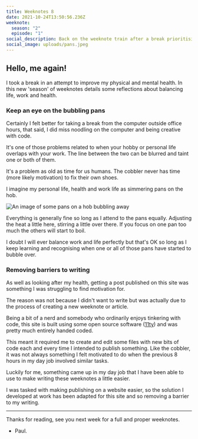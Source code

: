 ```yaml
---
title: Weeknotes 8
date: 2021-10-24T13:50:56.236Z
weeknote:
  season: "2"
  episode: "1"
social_description: Back on the weeknote train after a break prioritising time away from a screen
social_image: uploads/pans.jpeg
---
```

## Hello, me again!

I took a break in an attempt to improve my physical and mental health. In this new 'season' of weeknotes details some reflections about balancing life, work and health.

### Keep an eye on the bubbling pans

Certainly I felt better for taking a break from the computer outside office hours, that said, I did miss noodling on the computer and being creative with code.

It's one of those problems related to when your hobby or personal life overlaps with your work. The line between the two can be blurred and taint one or both of them. 

It's a problem as old as time for us humans. The cobbler never has time (more likely motivation) to fix their own shoes.

I imagine my personal life, health and work life as simmering pans on the hob.

![An image of some pans on a hob bubbling away](/assets/images/uploads/pans.jpeg "Pans on a hob")

Everything is generally fine so long as I attend to the pans equally. Adjusting the heat a little here, stirring a little over there. If you focus on one pan too much the others will start to boil.

I doubt I will ever balance work and life perfectly but that's OK so long as I keep learning and recognising when one or all of those pans have started to bubble over.

### Removing barriers to writing

As well as looking after my health, getting a post published on this site was something I was struggling to find motivation for.

The reason was not because I didn't want to write but was actually due to the process of creating a new weeknote or article.

Being a bit of a nerd and somebody who ordinarily enjoys tinkering with code, this site is built using some open source software ([11ty](https://11ty.dev)) and was pretty much entirely handed coded.

This meant it required me to create and edit some files with new bits of code each and every time I intended to publish something. Like the cobbler, it was not always something I felt motivated to do when the previous 8 hours in my day job involved similar tasks.

Luckily for me, something came up in my day job that I have been able to use to make writing these weeknotes a little easier.

I was tasked with making publishing on a website easier, so the solution I developed at work has been adapted for this site and so removing a barrier to my writing.

- - -

Thanks for reading, see you next week for a full and proper weeknotes.

* Paul.